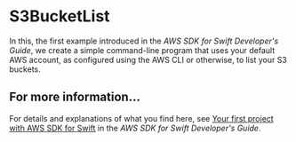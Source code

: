 # S3BucketList

In this, the first example introduced in the _AWS SDK for Swift Developer's
Guide_, we create a simple command-line program that uses your default AWS
account, as configured using the AWS CLI or otherwise, to list your S3 buckets.

## For more information...

For details and explanations of what you find here, see [Your first project with AWS SDK for Swift]() in the _AWS SDK for Swift Developer's Guide_.
